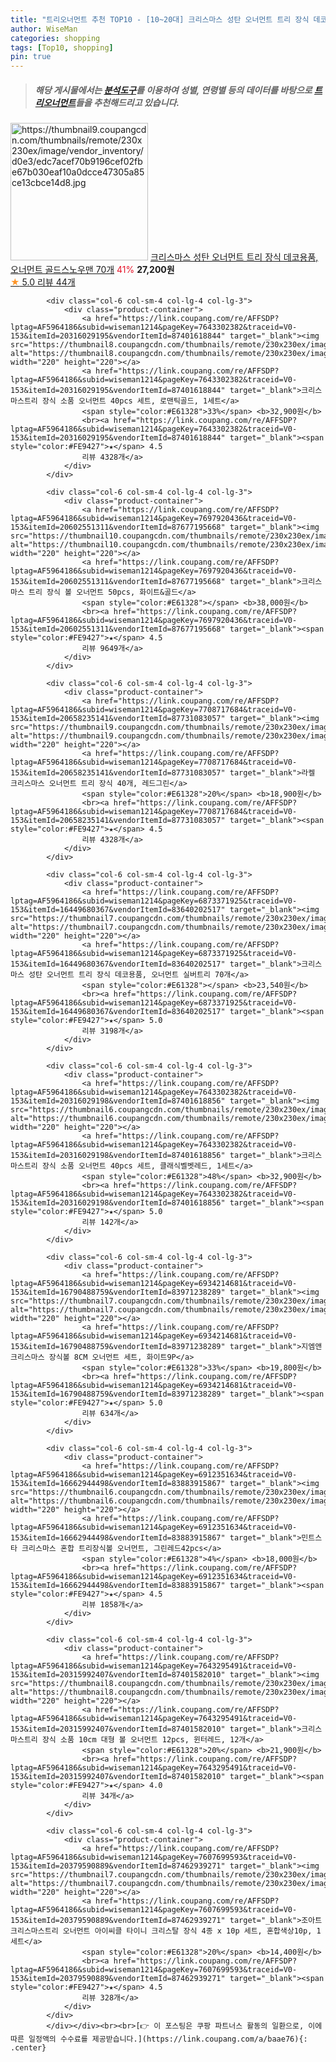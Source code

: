 ```yaml
---
title: "트리오너먼트 추천 TOP10 - [10~20대] 크리스마스 성탄 오너먼트 트리 장식 데코용품, 오너먼트 골드스노우맨 70개"
author: WiseMan
categories: shopping
tags: [Top10, shopping]
pin: true
---
```


> ##### 해당 게시물에서는 [**분석도구**](https://itemscout.io/)를 이용하여 **성별**, **연령별** 등의 데이터를 바탕으로 [**트리오너먼트**](https://link.coupang.com/a/baae76)들을 추천해드리고 있습니다.
<div class="container"><div class="row">
            <div class="col-6 col-sm-4 col-lg-4 col-lg-3">
                <div class="product-container">
                    <a href="https://link.coupang.com/re/AFFSDP?lptag=AF5964186&subid=wiseman1214&pageKey=6873371925&traceid=V0-153&itemId=16449680371&vendorItemId=83640202529" target="_blank"><img src="https://thumbnail9.coupangcdn.com/thumbnails/remote/230x230ex/image/vendor_inventory/d0e3/edc7acef70b9196cef02fbe67b030eaf10a0dcce47305a85ce13cbce14d8.jpg" alt="https://thumbnail9.coupangcdn.com/thumbnails/remote/230x230ex/image/vendor_inventory/d0e3/edc7acef70b9196cef02fbe67b030eaf10a0dcce47305a85ce13cbce14d8.jpg" width="220" height="220"></a>
                    <a href="https://link.coupang.com/re/AFFSDP?lptag=AF5964186&subid=wiseman1214&pageKey=6873371925&traceid=V0-153&itemId=16449680371&vendorItemId=83640202529" target="_blank">크리스마스 성탄 오너먼트 트리 장식 데코용품, 오너먼트 골드스노우맨 70개</a>
                    <span style="color:#E61328">41%</span> <b>27,200원</b>
                    <br><a href="https://link.coupang.com/re/AFFSDP?lptag=AF5964186&subid=wiseman1214&pageKey=6873371925&traceid=V0-153&itemId=16449680371&vendorItemId=83640202529" target="_blank"><span style="color:#FE9427">★</span> 5.0
                    리뷰 44개</a>
                </div>
            </div>
            
            <div class="col-6 col-sm-4 col-lg-4 col-lg-3">
                <div class="product-container">
                    <a href="https://link.coupang.com/re/AFFSDP?lptag=AF5964186&subid=wiseman1214&pageKey=7643302382&traceid=V0-153&itemId=20316029195&vendorItemId=87401618844" target="_blank"><img src="https://thumbnail8.coupangcdn.com/thumbnails/remote/230x230ex/image/vendor_inventory/184c/17aa878835bfe4da2cad9406685641cac96285eb76982f4e2c62e2896a2b.jpg" alt="https://thumbnail8.coupangcdn.com/thumbnails/remote/230x230ex/image/vendor_inventory/184c/17aa878835bfe4da2cad9406685641cac96285eb76982f4e2c62e2896a2b.jpg" width="220" height="220"></a>
                    <a href="https://link.coupang.com/re/AFFSDP?lptag=AF5964186&subid=wiseman1214&pageKey=7643302382&traceid=V0-153&itemId=20316029195&vendorItemId=87401618844" target="_blank">크리스마스트리 장식 소품 오너먼트 40pcs 세트, 로맨틱골드, 1세트</a>
                    <span style="color:#E61328">33%</span> <b>32,900원</b>
                    <br><a href="https://link.coupang.com/re/AFFSDP?lptag=AF5964186&subid=wiseman1214&pageKey=7643302382&traceid=V0-153&itemId=20316029195&vendorItemId=87401618844" target="_blank"><span style="color:#FE9427">★</span> 4.5
                    리뷰 4328개</a>
                </div>
            </div>
            
            <div class="col-6 col-sm-4 col-lg-4 col-lg-3">
                <div class="product-container">
                    <a href="https://link.coupang.com/re/AFFSDP?lptag=AF5964186&subid=wiseman1214&pageKey=7697920436&traceid=V0-153&itemId=20602551311&vendorItemId=87677195668" target="_blank"><img src="https://thumbnail10.coupangcdn.com/thumbnails/remote/230x230ex/image/vendor_inventory/74f9/c0efc936aea7fff290877801f40e3d7443e27365e4bea1c85846d223bd0a.jpg" alt="https://thumbnail10.coupangcdn.com/thumbnails/remote/230x230ex/image/vendor_inventory/74f9/c0efc936aea7fff290877801f40e3d7443e27365e4bea1c85846d223bd0a.jpg" width="220" height="220"></a>
                    <a href="https://link.coupang.com/re/AFFSDP?lptag=AF5964186&subid=wiseman1214&pageKey=7697920436&traceid=V0-153&itemId=20602551311&vendorItemId=87677195668" target="_blank">크리스마스 트리 장식 볼 오너먼트 50pcs, 화이트&골드</a>
                    <span style="color:#E61328"></span> <b>38,000원</b>
                    <br><a href="https://link.coupang.com/re/AFFSDP?lptag=AF5964186&subid=wiseman1214&pageKey=7697920436&traceid=V0-153&itemId=20602551311&vendorItemId=87677195668" target="_blank"><span style="color:#FE9427">★</span> 4.5
                    리뷰 9649개</a>
                </div>
            </div>
            
            <div class="col-6 col-sm-4 col-lg-4 col-lg-3">
                <div class="product-container">
                    <a href="https://link.coupang.com/re/AFFSDP?lptag=AF5964186&subid=wiseman1214&pageKey=7708717684&traceid=V0-153&itemId=20658235141&vendorItemId=87731083057" target="_blank"><img src="https://thumbnail9.coupangcdn.com/thumbnails/remote/230x230ex/image/vendor_inventory/ceb5/6eaa2b4ed7662a23ca31446287958f6e3b7c11b50dfcb97bcc41c1bd56b6.jpg" alt="https://thumbnail9.coupangcdn.com/thumbnails/remote/230x230ex/image/vendor_inventory/ceb5/6eaa2b4ed7662a23ca31446287958f6e3b7c11b50dfcb97bcc41c1bd56b6.jpg" width="220" height="220"></a>
                    <a href="https://link.coupang.com/re/AFFSDP?lptag=AF5964186&subid=wiseman1214&pageKey=7708717684&traceid=V0-153&itemId=20658235141&vendorItemId=87731083057" target="_blank">라켈 크리스마스 오너먼트 트리 장식 40개, 레드그린</a>
                    <span style="color:#E61328">20%</span> <b>18,900원</b>
                    <br><a href="https://link.coupang.com/re/AFFSDP?lptag=AF5964186&subid=wiseman1214&pageKey=7708717684&traceid=V0-153&itemId=20658235141&vendorItemId=87731083057" target="_blank"><span style="color:#FE9427">★</span> 4.5
                    리뷰 4328개</a>
                </div>
            </div>
            
            <div class="col-6 col-sm-4 col-lg-4 col-lg-3">
                <div class="product-container">
                    <a href="https://link.coupang.com/re/AFFSDP?lptag=AF5964186&subid=wiseman1214&pageKey=6873371925&traceid=V0-153&itemId=16449680367&vendorItemId=83640202517" target="_blank"><img src="https://thumbnail7.coupangcdn.com/thumbnails/remote/230x230ex/image/vendor_inventory/2ccc/5474dec53cc370b2533e2eb688c4d9e6471663239351b33ddd2dcc9636b2.jpg" alt="https://thumbnail7.coupangcdn.com/thumbnails/remote/230x230ex/image/vendor_inventory/2ccc/5474dec53cc370b2533e2eb688c4d9e6471663239351b33ddd2dcc9636b2.jpg" width="220" height="220"></a>
                    <a href="https://link.coupang.com/re/AFFSDP?lptag=AF5964186&subid=wiseman1214&pageKey=6873371925&traceid=V0-153&itemId=16449680367&vendorItemId=83640202517" target="_blank">크리스마스 성탄 오너먼트 트리 장식 데코용품, 오너먼트 실버트리 70개</a>
                    <span style="color:#E61328"></span> <b>23,540원</b>
                    <br><a href="https://link.coupang.com/re/AFFSDP?lptag=AF5964186&subid=wiseman1214&pageKey=6873371925&traceid=V0-153&itemId=16449680367&vendorItemId=83640202517" target="_blank"><span style="color:#FE9427">★</span> 5.0
                    리뷰 3198개</a>
                </div>
            </div>
            
            <div class="col-6 col-sm-4 col-lg-4 col-lg-3">
                <div class="product-container">
                    <a href="https://link.coupang.com/re/AFFSDP?lptag=AF5964186&subid=wiseman1214&pageKey=7643302382&traceid=V0-153&itemId=20316029198&vendorItemId=87401618856" target="_blank"><img src="https://thumbnail6.coupangcdn.com/thumbnails/remote/230x230ex/image/vendor_inventory/a193/bf0f65b9525b508d0d8fb6d6037f82505d71adeecabbd0ae98ff685e943e.jpg" alt="https://thumbnail6.coupangcdn.com/thumbnails/remote/230x230ex/image/vendor_inventory/a193/bf0f65b9525b508d0d8fb6d6037f82505d71adeecabbd0ae98ff685e943e.jpg" width="220" height="220"></a>
                    <a href="https://link.coupang.com/re/AFFSDP?lptag=AF5964186&subid=wiseman1214&pageKey=7643302382&traceid=V0-153&itemId=20316029198&vendorItemId=87401618856" target="_blank">크리스마스트리 장식 소품 오너먼트 40pcs 세트, 클래식벨벳레드, 1세트</a>
                    <span style="color:#E61328">48%</span> <b>32,900원</b>
                    <br><a href="https://link.coupang.com/re/AFFSDP?lptag=AF5964186&subid=wiseman1214&pageKey=7643302382&traceid=V0-153&itemId=20316029198&vendorItemId=87401618856" target="_blank"><span style="color:#FE9427">★</span> 5.0
                    리뷰 142개</a>
                </div>
            </div>
            
            <div class="col-6 col-sm-4 col-lg-4 col-lg-3">
                <div class="product-container">
                    <a href="https://link.coupang.com/re/AFFSDP?lptag=AF5964186&subid=wiseman1214&pageKey=6934214681&traceid=V0-153&itemId=16790488759&vendorItemId=83971238289" target="_blank"><img src="https://thumbnail7.coupangcdn.com/thumbnails/remote/230x230ex/image/vendor_inventory/c649/a1f9f99d74c25520f96948e6ea4edf71ec76084303c08a2703ac3415208c.jpg" alt="https://thumbnail7.coupangcdn.com/thumbnails/remote/230x230ex/image/vendor_inventory/c649/a1f9f99d74c25520f96948e6ea4edf71ec76084303c08a2703ac3415208c.jpg" width="220" height="220"></a>
                    <a href="https://link.coupang.com/re/AFFSDP?lptag=AF5964186&subid=wiseman1214&pageKey=6934214681&traceid=V0-153&itemId=16790488759&vendorItemId=83971238289" target="_blank">지엠앤 크리스마스 장식볼 8CM 오너먼트 세트, 화이트9P</a>
                    <span style="color:#E61328">33%</span> <b>19,800원</b>
                    <br><a href="https://link.coupang.com/re/AFFSDP?lptag=AF5964186&subid=wiseman1214&pageKey=6934214681&traceid=V0-153&itemId=16790488759&vendorItemId=83971238289" target="_blank"><span style="color:#FE9427">★</span> 5.0
                    리뷰 634개</a>
                </div>
            </div>
            
            <div class="col-6 col-sm-4 col-lg-4 col-lg-3">
                <div class="product-container">
                    <a href="https://link.coupang.com/re/AFFSDP?lptag=AF5964186&subid=wiseman1214&pageKey=6912351634&traceid=V0-153&itemId=16662944498&vendorItemId=83883915867" target="_blank"><img src="https://thumbnail6.coupangcdn.com/thumbnails/remote/230x230ex/image/vendor_inventory/2bda/45a25f66e1b17f220bfcbb97321f41ef01c996622fc12caab31d7cfa738e.png" alt="https://thumbnail6.coupangcdn.com/thumbnails/remote/230x230ex/image/vendor_inventory/2bda/45a25f66e1b17f220bfcbb97321f41ef01c996622fc12caab31d7cfa738e.png" width="220" height="220"></a>
                    <a href="https://link.coupang.com/re/AFFSDP?lptag=AF5964186&subid=wiseman1214&pageKey=6912351634&traceid=V0-153&itemId=16662944498&vendorItemId=83883915867" target="_blank">민트스타 크리스마스 혼합 트리장식볼 오너먼트, 그린레드42pcs</a>
                    <span style="color:#E61328">4%</span> <b>18,000원</b>
                    <br><a href="https://link.coupang.com/re/AFFSDP?lptag=AF5964186&subid=wiseman1214&pageKey=6912351634&traceid=V0-153&itemId=16662944498&vendorItemId=83883915867" target="_blank"><span style="color:#FE9427">★</span> 4.5
                    리뷰 1858개</a>
                </div>
            </div>
            
            <div class="col-6 col-sm-4 col-lg-4 col-lg-3">
                <div class="product-container">
                    <a href="https://link.coupang.com/re/AFFSDP?lptag=AF5964186&subid=wiseman1214&pageKey=7643295491&traceid=V0-153&itemId=20315992407&vendorItemId=87401582010" target="_blank"><img src="https://thumbnail8.coupangcdn.com/thumbnails/remote/230x230ex/image/vendor_inventory/4673/adc9ec281ec9206d101536c3a728d915d35657fb4d0cbb122b928a38b33e.jpg" alt="https://thumbnail8.coupangcdn.com/thumbnails/remote/230x230ex/image/vendor_inventory/4673/adc9ec281ec9206d101536c3a728d915d35657fb4d0cbb122b928a38b33e.jpg" width="220" height="220"></a>
                    <a href="https://link.coupang.com/re/AFFSDP?lptag=AF5964186&subid=wiseman1214&pageKey=7643295491&traceid=V0-153&itemId=20315992407&vendorItemId=87401582010" target="_blank">크리스마스트리 장식 소품 10cm 대형 볼 오너먼트 12pcs, 윈터레드, 12개</a>
                    <span style="color:#E61328">20%</span> <b>21,900원</b>
                    <br><a href="https://link.coupang.com/re/AFFSDP?lptag=AF5964186&subid=wiseman1214&pageKey=7643295491&traceid=V0-153&itemId=20315992407&vendorItemId=87401582010" target="_blank"><span style="color:#FE9427">★</span> 4.0
                    리뷰 34개</a>
                </div>
            </div>
            
            <div class="col-6 col-sm-4 col-lg-4 col-lg-3">
                <div class="product-container">
                    <a href="https://link.coupang.com/re/AFFSDP?lptag=AF5964186&subid=wiseman1214&pageKey=7607699593&traceid=V0-153&itemId=20379590889&vendorItemId=87462939271" target="_blank"><img src="https://thumbnail7.coupangcdn.com/thumbnails/remote/230x230ex/image/rs_quotation_api/gccy6pur/ea1c5758811e4e7794ec27f18398aaa8.jpg" alt="https://thumbnail7.coupangcdn.com/thumbnails/remote/230x230ex/image/rs_quotation_api/gccy6pur/ea1c5758811e4e7794ec27f18398aaa8.jpg" width="220" height="220"></a>
                    <a href="https://link.coupang.com/re/AFFSDP?lptag=AF5964186&subid=wiseman1214&pageKey=7607699593&traceid=V0-153&itemId=20379590889&vendorItemId=87462939271" target="_blank">조아트 크리스마스트리 오너먼트 아이씨클 타이니 크리스탈 장식 4종 x 10p 세트, 혼합색상10p, 1세트</a>
                    <span style="color:#E61328">20%</span> <b>14,400원</b>
                    <br><a href="https://link.coupang.com/re/AFFSDP?lptag=AF5964186&subid=wiseman1214&pageKey=7607699593&traceid=V0-153&itemId=20379590889&vendorItemId=87462939271" target="_blank"><span style="color:#FE9427">★</span> 4.5
                    리뷰 328개</a>
                </div>
            </div>
            </div></div><br><br>[👉 이 포스팅은 쿠팡 파트너스 활동의 일환으로, 이에 따른 일정액의 수수료를 제공받습니다.](https://link.coupang.com/a/baae76){: .center}
